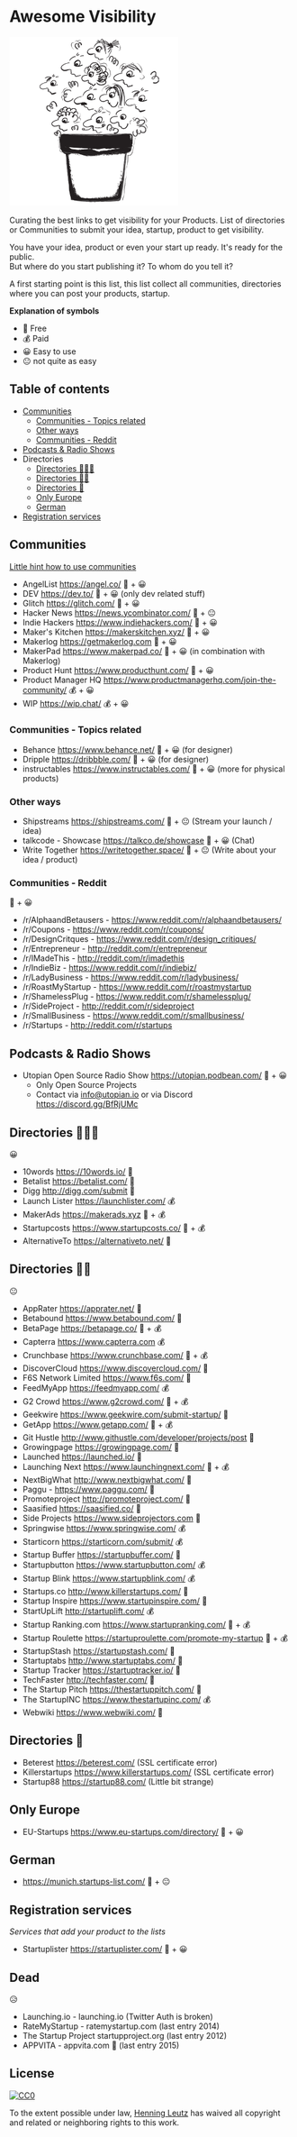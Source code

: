Awesome Visibility
======

![Awesome Visiblity](assets/engage.png)

Curating the best links to get visibility for your Products. 
List of directories or Communities to submit your idea, startup, product to get visibility.

You have your idea, product or even your start up ready. It's ready for the public.  
But where do you start publishing it? To whom do you tell it? 

A first starting point is this list, this list collect all communities, directories where you can post your products, startup. 

**Explanation of symbols**

- 💸 Free
- 💰 Paid
- 😀 Easy to use
- 😐 not quite as easy


Table of contents
------

- [Communities](#communities)
    - [Communities - Topics related](#communities---topics-related)
    - [Other ways](#other-ways)
    - [Communities - Reddit](#communities---reddit)
- [Podcasts & Radio Shows](#podcasts--radio-shows)
- Directories
    - [Directories 🌟🌟🌟](#directories-)
    - [Directories 🌟🌟](#directories--1)
    - [Directories 🌟](#directories--2)
    - [Only Europe](#only-europe)
    - [German](#german)
- [Registration services](#registration-services)


Communities
------

[Little hint how to use communities](communities.md)

- AngelList https://angel.co/ 💸 + 😀
- DEV https://dev.to/ 💸 + 😀 (only dev related stuff)
- Glitch https://glitch.com/ 💸 + 😀
- Hacker News https://news.ycombinator.com/ 💸 + 😐
- Indie Hackers https://www.indiehackers.com/ 💸 + 😀
- Maker's Kitchen https://makerskitchen.xyz/ 💸 + 😀
- Makerlog https://getmakerlog.com  💸 + 😀
- MakerPad https://www.makerpad.co/ 💸 + 😀 (in combination with Makerlog)
- Product Hunt https://www.producthunt.com/ 💸 + 😀
- Product Manager HQ https://www.productmanagerhq.com/join-the-community/ 💰 + 😀
- WIP https://wip.chat/ 💰 + 😀

### Communities - Topics related

- Behance https://www.behance.net/ 💸 + 😀 (for designer)
- Dripple https://dribbble.com/ 💸 + 😀 (for designer)
- instructables https://www.instructables.com/ 💸 + 😀 (more for physical products)

### Other ways

- Shipstreams https://shipstreams.com/ 💸 + 😐 (Stream your launch / idea)
- talkcode - Showcase https://talkco.de/showcase 💸 + 😀 (Chat)
- Write Together https://writetogether.space/ 💸 + 😐 (Write about your idea / product)

### Communities - Reddit

💸 + 😀

- /r/AlphaandBetausers - https://www.reddit.com/r/alphaandbetausers/
- /r/Coupons - https://www.reddit.com/r/coupons/
- /r/DesignCritques - https://www.reddit.com/r/design_critiques/
- /r/Entrepreneur - http://reddit.com/r/entrepreneur
- /r/IMadeThis - http://reddit.com/r/imadethis
- /r/IndieBiz - https://www.reddit.com/r/indiebiz/
- /r/LadyBusiness - https://www.reddit.com/r/ladybusiness/
- /r/RoastMyStartup - https://www.reddit.com/r/roastmystartup
- /r/ShamelessPlug - https://www.reddit.com/r/shamelessplug/
- /r/SideProject - http://reddit.com/r/sideproject
- /r/SmallBusiness - https://www.reddit.com/r/smallbusiness/
- /r/Startups - http://reddit.com/r/startups

Podcasts & Radio Shows
------

- Utopian Open Source Radio Show https://utopian.podbean.com/ 💸 + 😀
    - Only Open Source Projects
    - Contact via info@utopian.io or via Discord https://discord.gg/BfRjUMc

Directories 🌟🌟🌟
------

😀

- 10words https://10words.io/ 💸
- Betalist https://betalist.com/ 💸
- Digg http://digg.com/submit 💸
- Launch Lister https://launchlister.com/ 💰
- MakerAds https://makerads.xyz 💸 + 💰
- Startupcosts https://www.startupcosts.co/ 💸 + 💰
- AlternativeTo https://alternativeto.net/ 💸

Directories 🌟🌟
------

😐

- AppRater https://apprater.net/ 💸
- Betabound https://www.betabound.com/ 💸
- BetaPage https://betapage.co/ 💸 + 💰
- Capterra https://www.capterra.com 💰
- Crunchbase https://www.crunchbase.com/ 💸 + 💰
- DiscoverCloud https://www.discovercloud.com/ 💸
- F6S Network Limited https://www.f6s.com/ 💸
- FeedMyApp https://feedmyapp.com/ 💰
- G2 Crowd https://www.g2crowd.com/ 💸 + 💰
- Geekwire https://www.geekwire.com/submit-startup/ 💸
- GetApp https://www.getapp.com/ 💸 + 💰
- Git Hustle http://www.githustle.com/developer/projects/post 💸
- Growingpage https://growingpage.com/ 💸
- Launched https://launched.io/ 💸
- Launching Next https://www.launchingnext.com/ 💸 + 💰
- NextBigWhat http://www.nextbigwhat.com/ 💸
- Paggu - https://www.paggu.com/ 💸
- Promoteproject http://promoteproject.com/ 💸
- Saasified https://saasified.co/ 💸
- Side Projects https://www.sideprojectors.com 💸
- Springwise https://www.springwise.com/ 💰
- Starticorn https://starticorn.com/submit/ 💰
- Startup Buffer https://startupbuffer.com/ 💸
- Startupbutton https://www.startupbutton.com/ 💰
- Startup Blink https://www.startupblink.com/ 💰
- Startups.co http://www.killerstartups.com/ 💸
- Startup Inspire https://www.startupinspire.com/ 💸
- StartUpLift http://startuplift.com/ 💰
- Startup Ranking.com https://www.startupranking.com/ 💸 + 💰
- Startup Roulette https://startuproulette.com/promote-my-startup 💸 + 💰
- StartupStash https://startupstash.com/ 💸
- Startuptabs http://www.startuptabs.com/ 💸
- Startup Tracker https://startuptracker.io/ 💸
- TechFaster http://techfaster.com/ 💸
- The Startup Pitch https://thestartuppitch.com/ 💸
- The StartupINC https://www.thestartupinc.com/ 💰
- Webwiki https://www.webwiki.com/ 💸


Directories 🌟
------

- Beterest https://beterest.com/ (SSL certificate error)
- Killerstartups https://www.killerstartups.com/ (SSL certificate error)
- Startup88 https://startup88.com/ (Little bit strange)

Only Europe
------

- EU-Startups https://www.eu-startups.com/directory/ 💸 + 😀

German
------

- https://munich.startups-list.com/ 💸 + 😐


Registration services
------

*Services that add your product to the lists*

- Startuplister https://startuplister.com/ 💸 + 😀


Dead
------

😥

- Launching.io - launching.io (Twitter Auth is broken)
- RateMyStartup - ratemystartup.com (last entry 2014)
- The Startup Project startupproject.org (last entry 2012)
- APPVITA - appvita.com 💸 (last entry 2015)



## License

[![CC0](http://mirrors.creativecommons.org/presskit/buttons/88x31/svg/cc-zero.svg)](https://creativecommons.org/publicdomain/zero/1.0/)

To the extent possible under law, [Henning Leutz](https://twitter.com/de_henne) has waived all copyright and related or neighboring rights to this work.
